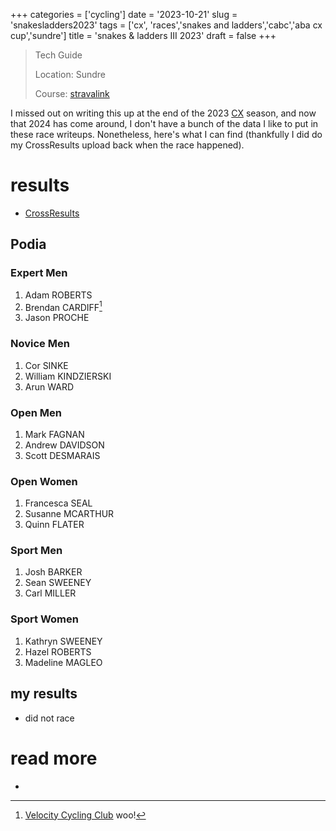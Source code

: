 +++
categories = ['cycling']
date = '2023-10-21'
slug = 'snakesladders2023'
tags = ['cx', 'races','snakes and ladders','cabc','aba cx cup','sundre']
title = 'snakes & ladders III 2023'
draft = false
+++

> Tech Guide 
>
> Location: Sundre
>
> Course: [stravalink](http://www.strava.com/segments/35705305)

I missed out on writing this up at the end of the 2023 [CX](../cx/) season, and now that 2024 has come around, I don't have a bunch of the data I like to put in these race writeups. Nonetheless, here's what I can find (thankfully I did do my CrossResults upload back when the race happened).

# results

* [CrossResults](https://www.crossresults.com/race/11919)

## Podia

### Expert Men

1. Adam ROBERTS
2. Brendan CARDIFF[^1]
3. Jason PROCHE

[^1]: [Velocity Cycling Club](../vcc/) woo!

### Novice Men

1. Cor SINKE
2. William KINDZIERSKI
3. Arun WARD

### Open Men

1. Mark FAGNAN
2. Andrew DAVIDSON
3. Scott DESMARAIS

### Open Women

1. Francesca SEAL
2. Susanne MCARTHUR
3. Quinn FLATER

### Sport Men

1. Josh BARKER
2. Sean SWEENEY
3. Carl MILLER

### Sport Women

1. Kathryn SWEENEY
2. Hazel ROBERTS
3. Madeline MAGLEO

## my results

* did not race

# read more

* 